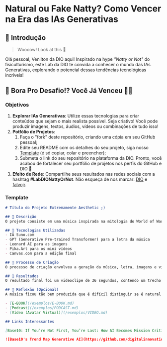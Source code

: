 # Natural ou Fake Natty? Como Vencer na Era das IAs Generativas

## 🚀 Introdução

> Woooow! Look at this 👀

Olá pessoal, Venilton da DIO aqui! Inspirado na hype _"Natty or Not"_ do fisiculturismo, este Lab da DIO te convida a conhecer o mundo das IAs Generativas, explorando o potencial dessas tendências tecnológicas incríveis!

## 🎯 Bora Pro Desafio!? Você Já Venceu 💪🤓

### Objetivos

1. **Explorar IAs Generativas**: Utilize essas tecnologias para criar conteúdos que sejam o mais realista possível. Seja criativo! Você pode produzir imagens, textos, áudios, vídeos ou combinações de tudo isso!
1. **Potfólio de Projetos**:
    1. Faça o "fork" deste repositório, criando uma cópia em seu GitHub pessoal;
    2. Edite seu README com os detalhes do seu projeto, siga nosso [Template](#template) (é só copiar, colar e preencher);
    3. Submeta o link do seu repositório na plataforma da DIO. Pronto, você acabou de fortalecer seu portfólio de projetos nos perfis do GitHub e DIO 🚀
1. **Efeito de Rede**: Compartilhe seus resultados nas redes sociais com a hashtag **#LabDIONattyOrNot**. Não esqueça de nos marcar: [DIO](https://www.linkedin.com/school/dio-makethechange) e [falvojr](https://www.linkedin.com/in/falvojr).

### Template

```markdown
# Título do Projeto Extremamente Aesthetic ;)

## 📒 Descrição
O projeto consiste em uma música inspirada na mitologia do World of Warcraft: Wrath of the Lich King. A música foi gerada pela IA Suno.com, com a letra criada pelo modelo GPT com base no prompt fornecido. Imagens foram geradas no Leonard AI, seguidas por pequenos vídeos no Pika.Art e finalmente editadas no Canvas.com.

## 🤖 Tecnologias Utilizadas
- IA Suno.com
- GPT (Generative Pre-trained Transformer) para a letra da música
- Leonard AI para as imagens
- Pika.Art para os mini vídeos
- Canvas.com para a edição final

## 🧐 Processo de Criação
O processo de criação envolveu a geração da música, letra, imagens e vídeos utilizando as ferramentas mencionadas acima. Cada etapa foi cuidadosamente planejada e executada para alcançar o resultado desejado.

## 🚀 Resultados
O resultado final foi um videoclipe de 36 segundos, contendo um trecho da música (pré-refrão e refrão). O resultado foi satisfatório, porém acredito que com mais prática e acesso a recursos premium, seriam possíveis criações artísticas incríveis que desafiariam a percepção de terem sido geradas por IA.

## 💭 Reflexão (Opcional)
A música ficou tão bem produzida que é difícil distinguir se é natural ou se foi gerada artificialmente. Isso levanta questões interessantes sobre a capacidade das IA generativas em produzir conteúdo de alta qualidade.

- [E-BOOK](/exemplos/E-BOOK.md)
- [Podcast](/exemplos/PODCAST.md)
- [Vídeo (Avatar Virtual)](/exemplos/VIDEO.md)

## Links Interessantes

[Base10: If You’re Not First, You’re Last: How AI Becomes Mission Critical](https://base10.vc/post/generative-ai-mission-critical/)

![Base10's Trend Map Generative AI](https://github.com/digitalinnovationone/lab-natty-or-not/assets/730492/f4df26e8-f8f7-4419-8252-c69d73ea930c)
